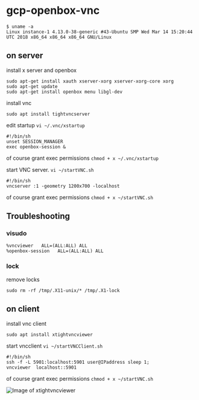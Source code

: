 # gcp-openbox-vnc

```shell
$ uname -a
Linux instance-1 4.13.0-38-generic #43-Ubuntu SMP Wed Mar 14 15:20:44 UTC 2018 x86_64 x86_64 x86_64 GNU/Linux
```
## on server

install x server and openbox

```shell
sudo apt-get install xauth xserver-xorg xserver-xorg-core xorg
sudo apt-get update
sudo apt-get install openbox menu libgl-dev
```

install vnc

```shell
sudo apt install tightvncserver 
```

edit startup `vi ~/.vnc/xstartup`

```shell
#!/bin/sh
unset SESSION_MANAGER
exec openbox-session &
```

of course grant exec permissions `chmod + x ~/.vnc/xstartup`


start VNC server. `vi ~/startVNC.sh`

```shell
#!/bin/sh
vncserver :1 -geometry 1200x700 -localhost
```

of course grant exec permissions `chmod + x ~/startVNC.sh`

## Troubleshooting

### visudo

```
%vncviewer   ALL=(ALL:ALL) ALL
%openbox-session   ALL=(ALL:ALL) ALL
```

### lock

remove locks

```
sudo rm -rf /tmp/.X11-unix/* /tmp/.X1-lock
```
## on client

install vnc client

```
sudo apt install xtightvncviewer
```

start vncclient `vi ~/startVNCClient.sh`

``` shell
#!/bin/sh
ssh -f -L 5901:localhost:5901 user@IPaddress sleep 1;
vncviewer  localhost::5901
```

of course grant exec permissions `chmod + x ~/startVNC.sh`

![Image of xtightvncviewer](incomplete-window)